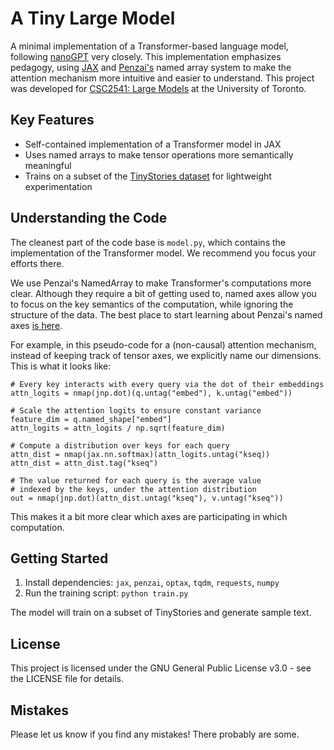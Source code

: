 # A Tiny Large Model

A minimal implementation of a Transformer-based language model, following [nanoGPT](https://github.com/karpathy/nanoGPT) very closely. This implementation emphasizes pedagogy, using [JAX](https://github.com/jax-ml/jax) and [Penzai's](https://github.com/google-deepmind/penzai) named array system to make the attention mechanism more intuitive and easier to understand. This project was developed for [CSC2541: Large Models](https://www.cs.toronto.edu/~cmaddis/courses/csc2541_w25/) at the University of Toronto.

## Key Features

- Self-contained implementation of a Transformer model in JAX
- Uses named arrays to make tensor operations more semantically meaningful
- Trains on a subset of the [TinyStories dataset](https://arxiv.org/abs/2305.07759) for lightweight experimentation

## Understanding the Code
The cleanest part of the code base is `model.py`, which contains the implementation of the Transformer model. We recommend you focus your efforts there.

We use Penzai's NamedArray to make Transformer's computations more clear. Although they require a bit of getting used to, named axes allow you to focus on the key semantics of the computation, while ignoring the structure of the data. The best place to start learning about Penzai's named axes [is here](https://penzai.readthedocs.io/en/stable/notebooks/named_axes.html). 

For example, in this pseudo-code for a (non-causal) attention mechanism, instead of keeping track of tensor axes, we explicitly name our dimensions. This is what it looks like:

    # Every key interacts with every query via the dot of their embeddings
    attn_logits = nmap(jnp.dot)(q.untag("embed"), k.untag("embed"))

    # Scale the attention logits to ensure constant variance
    feature_dim = q.named_shape["embed"]
    attn_logits = attn_logits / np.sqrt(feature_dim)

    # Compute a distribution over keys for each query
    attn_dist = nmap(jax.nn.softmax)(attn_logits.untag("kseq))
    attn_dist = attn_dist.tag("kseq")

    # The value returned for each query is the average value
    # indexed by the keys, under the attention distribution
    out = nmap(jnp.dot)(attn_dist.untag("kseq"), v.untag("kseq"))


This makes it a bit more clear which axes are participating in which computation.

## Getting Started

1. Install dependencies: `jax`, `penzai`, `optax`, `tqdm`, `requests`, `numpy`
2. Run the training script: `python train.py`

The model will train on a subset of TinyStories and generate sample text.

## License

This project is licensed under the GNU General Public License v3.0 - see the LICENSE file for details.

## Mistakes

Please let us know if you find any mistakes! There probably are some.